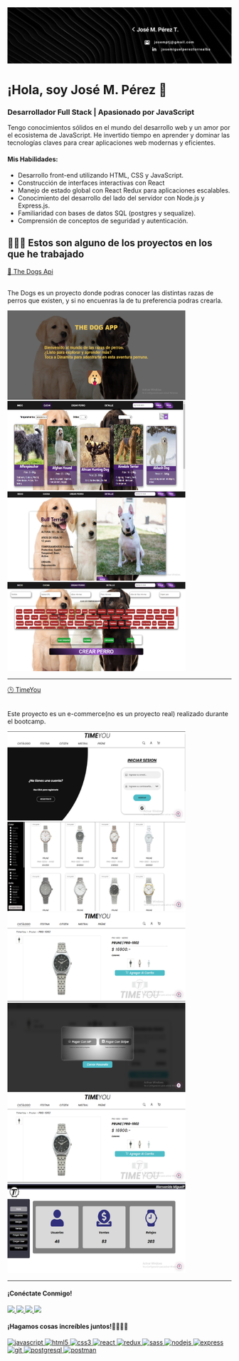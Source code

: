 <div>
<img src=https://github.com/josePerezt/josePerezt/blob/main/utilsImages/nuevaportada.gif >
  <h1>¡Hola, soy José M. Pérez 👋</h1>
  <h3>Desarrollador Full Stack | Apasionado por JavaScript</h3>
  <p>
    Tengo conocimientos sólidos en el mundo del desarrollo web y un amor por
    el ecosistema de JavaScript. He invertido tiempo en aprender y dominar
    las tecnologías claves para crear aplicaciones web modernas y eficientes.
  </p>
  <h4>Mis Habilidades:</h4>
  <ul>
    <li>Desarrollo front-end utilizando HTML, CSS y JavaScript.</li>
    <li>Construcción de interfaces interactivas con React</li>
    <li>
      Manejo de estado global con React Redux para aplicaciones escalables.
    </li>
    <li>
      Conocimiento del desarrollo del lado del servidor con Node.js y
      Express.js.
    </li>
    <li>Familiaridad con bases de datos SQL (postgres y sequalize).</li>
    <li>Comprensión de conceptos de seguridad y autenticación.</li>
  </ul>

  <h2> 👨🏽‍💻 Estos son alguno de los proyectos en los que he trabajado</h2> 
  <a href="https://github.com/josePerezt/Dogs-Projets" target="_blank"> 🐶 The Dogs Api </a> <br/><br/>
  <p>The Dogs es un proyecto donde podras conocer las distintas razas de perros que existen, y si no encuenras la de tu preferencia podras crearla.</p>

  <img  height="200" width="400" src=https://github.com/josePerezt/josePerezt/blob/main/utilsImages/thedog/Captura%20de%20pantalla%202023-08-17%20101129.png/>

  <img height="200" width="400"  src=https://github.com/josePerezt/josePerezt/blob/main/utilsImages/thedog/Captura%20de%20pantalla%202023-08-17%20101215.png/>
  
  <img height="200" width="400"  src=https://github.com/josePerezt/josePerezt/blob/main/utilsImages/thedog/Captura%20de%20pantalla%202023-08-17%20101518.png/>
  
   <img height="200" width="400"  src=https://github.com/josePerezt/josePerezt/blob/main/utilsImages/thedog/Captura%20de%20pantalla%202023-08-17%20120411.png>
  <hr/>

  <a href="https://github.com/josePerezt/timeyou-PF" target="_blank"> 🕒 TimeYou </a> <br/><br/>
  <p>Este proyecto es un e-commerce(no es un proyecto real) realizado durante el bootcamp.</p>
  
  <img height="200" width="400" src=https://github.com/josePerezt/josePerezt/blob/main/utilsImages/timeyou/Captura%20de%20pantalla%202023-08-17%20102541.png/>

  <img height="200" width="400" src=https://github.com/josePerezt/josePerezt/blob/main/utilsImages/timeyou/Captura%20de%20pantalla%202023-08-17%20102636.png />

  <img height="200" width="400" src=https://github.com/josePerezt/josePerezt/blob/main/utilsImages/timeyou/Captura%20de%20pantalla%202023-08-17%20102709.png />
  
  <img height="200" width="400" src=https://github.com/josePerezt/josePerezt/blob/main/utilsImages/timeyou/Captura%20de%20pantalla%202023-08-17%20103133.png/>
  
  <img height="200" width="400" src=https://github.com/josePerezt/josePerezt/blob/main/utilsImages/timeyou/Captura%20de%20pantalla%202023-08-17%20102709.png/>
  
  <img height="200" width="400" src=https://github.com/josePerezt/josePerezt/blob/main/utilsImages/timeyou/Captura%20de%20pantalla%202023-08-17%20103001.png />

  <hr/>
  
  <h4>¡Conéctate Conmigo!</h4>
  <a href="https://www.linkedin.com/in/josemiguelpereztorrealba/" target="_blank">
    <img
      width="5%"
      src="https://drive.google.com/uc?export=view&id=1bj03dHdz12o0RYxuDeYhkOfWFQxmj5_k"
    />
  </a>
  <a href="mailto:josemptj@gmail.com" target="_blank">
    <img
      width="5%"
      src="https://cdn.icon-icons.com/icons2/2631/PNG/512/gmail_new_logo_icon_159149.png"
    />
  </a>
  <a href="https://www.instagram.com/josemiguel195/" target="_blank">
    <img
      width="5%"
      src="https://drive.google.com/uc?export=view&id=1TIYphjbnlWZLtyfs59jU_uJcMSO3EOr4"
    />
  </a>

  <a href="tel:+541145267541">
    <img
      src="https://img.shields.io/badge/+541145267541-my_phone_number-1B8C26?style=for-the-badge&logo=phone&logoColor=white&labelColor=101010"
    />
  </a>
  <h4>¡Hagamos cosas increíbles juntos!🫱🏽‍🫲🏻</h4>
  
<p align="left">  <a href="https://developer.mozilla.org/en-US/docs/Web/JavaScript" target="_blank"> <img src="https://upload.wikimedia.org/wikipedia/commons/thumb/9/99/Unofficial_JavaScript_logo_2.svg/1024px-Unofficial_JavaScript_logo_2.svg.png" alt="javascript" width="40" height="40"/> </a> <a href="https://www.w3.org/html/" target="_blank"> <img src="https://upload.wikimedia.org/wikipedia/commons/thumb/3/38/HTML5_Badge.svg/600px-HTML5_Badge.svg.png" alt="html5" width="40" height="40"/> </a>
<a href="https://www.w3schools.com/css/" target="_blank"> <img src="https://cdn4.iconfinder.com/data/icons/social-media-logos-6/512/121-css3-512.png" alt="css3" width="40" height="40"/> </a> 
<a href="https://reactjs.org/" target="_blank"> <img src="https://seeklogo.com/images/R/react-logo-7B3CE81517-seeklogo.com.png" alt="react" width="40" height="40"/> </a> <a href="https://redux.js.org" target="_blank"> <img src="https://seeklogo.com/images/R/redux-logo-9CA6836C12-seeklogo.com.png" alt="redux" width="40" height="40"/> </a><a href="https://sass-lang.com" target="_blank"> <img src="https://upload.wikimedia.org/wikipedia/commons/thumb/9/96/Sass_Logo_Color.svg/1280px-Sass_Logo_Color.svg.png" alt="sass" width="40" height="40"/> </a><a href="https://nodejs.org" target="_blank"> <img src="https://cdn.pixabay.com/photo/2015/04/23/17/41/node-js-736399_960_720.png" alt="nodejs" height="40"/> </a><a href="https://expressjs.com" target="_blank"> <img src="https://i.cloudup.com/zfY6lL7eFa-3000x3000.png" alt="express" height="40"/> </a><a href="https://git-scm.com/" target="_blank"> <img src="https://www.vectorlogo.zone/logos/git-scm/git-scm-icon.svg" alt="git" width="40" height="40"/> </a> <a href="https://www.postgresql.org" target="_blank"> <img src="https://upload.wikimedia.org/wikipedia/commons/thumb/2/29/Postgresql_elephant.svg/1200px-Postgresql_elephant.svg.png" alt="postgresql" width="40" height="40"/> </a> <a href="https://postman.com" target="_blank"> <img src="https://www.vectorlogo.zone/logos/getpostman/getpostman-icon.svg" alt="postman" width="40" height="40"/> </a> 

</div>
 
